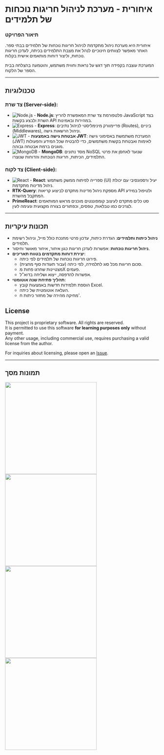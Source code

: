# **איחורית** - מערכת לניהול חריגות נוכחות של תלמידים

### תיאור הפרויקט
איחורית היא מערכת ניהול מתקדמת לניהול חריגות נוכחות של תלמידים בבתי ספר. האתר מאפשר לצוותים חינוכיים לנהל את מצבת התלמידים בכיתה, לעדכן חריגות נוכחות, וליצור דוחות מותאמים אישית בקלות. 

המערכת עוצבה בקפידה תוך דגש על נראות וחווית משתמש, והוטמעה בהצלחה בבית הספר של הלקוח.

  
---

## **טכנולוגיות**

### צד שרת (Server-side):
- ![Node.js](https://img.shields.io/badge/Node.js-43853D?style=for-the-badge&logo=node.js&logoColor=white) - **Node.js**: פלטפורמת צד שרת המאפשרת להריץ JavaScript בצד השרת ולבצע בקשות API במהירות ובאמינות.
- ![Express](https://img.shields.io/badge/Express.js-404D59?style=for-the-badge) - **Express**: פריימוורק מינימליסטי לניהול נתיבים (Routes), ביניים (Middlewares), וניהול הרשאות גישה.
- ![JWT](https://img.shields.io/badge/JWT-000000?style=for-the-badge&logo=JSON%20web%20tokens&logoColor=white) - **אבטחת גישה באמצעות JWT**: המערכת משתמשת באסימוני גישה (JWT) לאימות ואבטחת בקשות משתמשים, כדי להבטיח שכל המידע והפעולות מוגנים ברמת אבטחה גבוהה.
- ![MongoDB](https://img.shields.io/badge/MongoDB-47A248?style=for-the-badge&logo=mongodb&logoColor=white) - **MongoDB**: מסד נתונים NoSQL שנועד לאחסן את פרטי התלמידים, הכיתות, חריגות הנוכחות והדוחות שנוצרו.

### צד לקוח (Client-side):
- ![React](https://img.shields.io/badge/React-20232A?style=for-the-badge&logo=react&logoColor=61DAFB) - **React**: ספרייה לפיתוח ממשק משתמש (UI) יעיל ורספונסיבי עם יכולת ניהול מדינות מתקדמת.
 - **RTK-Query**: מספקת ניהול מדינות מתקדם לביצוע קריאות API ולטיפול במידע המתקבל מהשרת.
 - **PrimeReact**: סט כלים מתקדם לעיצוב קומפוננטים מוכנים מראש המותאמים לצרכים כמו טבלאות, טפסים, וכפתורים בצורה מקצועית ונעימה לעין.
---

## **תכונות עיקריות**
- **ניהול כיתות ותלמידים**: הגדרת כיתות, עדכון פרטי מחנכת כולל מייל, וניהול רשימת תלמידים.
- **ניהול חריגות נוכחות**: אפשרות לעדכן חריגות כגון איחור, איחור מאושר וחיסור.
- **יצירת דוחות מתקדמים בטווח תאריכים**:
  - פירוט חריגות נוכחות של תלמידים לפי כיתה.
  - סכום חריגות מכל סוג לתלמידה, לפי כיתה (עבור תעודות סוף מחצית).
  - מצטיינות שחרגו פחות מX פעמים.
  - אפשרות להדפסה, ייצוא ושליחה בדוא"ל.
- **תהליך פתיחת שנה אוטומטי**:
  - הוספת תלמידות חדשות באמצעות קובץ Excel.
  - העלאה אוטומטית של כיתה.
  - מחיקה מהירה של מחזור כיתות ח'.
## License
This project is proprietary software. All rights are reserved.  
It is permitted to use this software **for learning purposes only** without payment.  
Any other usage, including commercial use, requires purchasing a valid license from the author.  

For inquiries about licensing, please open an [Issue](../../issues).

---
## תמונות מסך

<img src="https://github.com/user-attachments/assets/9562f3ba-ae2d-416f-89ab-77fab7e82e82" height="300px"/>  
<img src="https://github.com/user-attachments/assets/64f6bfe5-ab0d-499a-872d-987326f3fde2" height="300px"/>  
<img src="https://github.com/user-attachments/assets/f0252eac-7c55-42e6-b36a-11fa8cf34e05" height="300px"/>  
<img src="https://github.com/user-attachments/assets/c0c93661-d650-4c81-9e27-1d61dfdc1b37" height="300px"/>  

